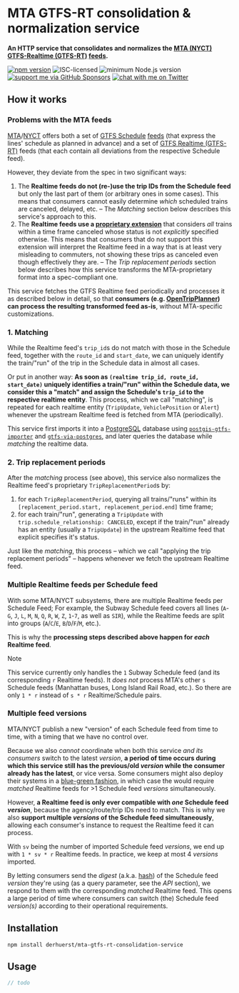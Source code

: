 # MTA GTFS-RT consolidation & normalization service

**An HTTP service that consolidates and normalizes the [MTA (NYCT)](https://en.wikipedia.org/wiki/New_York_City_Transit_Authority) [GTFS-Realtime (GTFS-RT)](https://gtfs.org/realtime/) [feeds](https://api.mta.info/).**

[![npm version](https://img.shields.io/npm/v/mta-gtfs-rt-consolidation-service.svg)](https://www.npmjs.com/package/mta-gtfs-rt-consolidation-service)
![ISC-licensed](https://img.shields.io/github/license/derhuerst/mta-gtfs-rt-consolidation-service.svg)
![minimum Node.js version](https://img.shields.io/node/v/mta-gtfs-rt-consolidation-service.svg)
[![support me via GitHub Sponsors](https://img.shields.io/badge/support%20me-donate-fa7664.svg)](https://github.com/sponsors/derhuerst)
[![chat with me on Twitter](https://img.shields.io/badge/chat%20with%20me-on%20Twitter-1da1f2.svg)](https://twitter.com/derhuerst)


## How it works

### Problems with the MTA feeds

[MTA](https://en.wikipedia.org/wiki/Metropolitan_Transportation_Authority)/[NYCT](https://en.wikipedia.org/wiki/New_York_City_Transit_Authority) offers both a set of [GTFS Schedule](https://gtfs.org/schedule/) [feeds](https://new.mta.info/developers) (that express the lines' schedule as planned in advance) and a set of [GTFS Realtime (GTFS-RT)](https://gtfs.org/realtime) feeds (that each contain all deviations from the respective Schedule feed).

However, they deviate from the spec in two significant ways:
1. The **Realtime feeds do not (re-)use the trip IDs from the Schedule feed** but only the last part of them (or arbitrary ones in some cases). This means that consumers cannot easily determine *which* scheduled trains are canceled, delayed, etc. – The *Matching* section below describes this service's approach to this.
2. The **Realtime feeds use a [proprietary extension](https://web.archive.org/web/20240220224602/https://api.mta.info/GTFS.pdf)** that considers *all* trains within a time frame canceled whose status is not *explicitly* specified otherwise. This means that consumers that do not support this extension will interpret the Realtime feed in a way that is at least very misleading to commuters, not showing these trips as canceled even though effectively they are. – The *Trip replacement periods* section below describes how this service transforms the MTA-proprietary format into a spec-compliant one.

This service fetches the GTFS Realtime feed periodically and processes it as described below in detail, so that **consumers (e.g. [OpenTripPlanner](https://opentripplanner.org)) can process the resulting transformed feed as-is**, without MTA-specific customizations.

### 1. Matching

While the Realtime feed's `trip_id`s do not match with those in the Schedule feed, together with the `route_id` and `start_date`, we can uniquely identify the train/"run" of the trip in the Schedule data in almost all cases.

Or put in another way: **As soon as `(realtime trip_id, route_id, start_date)` uniquely identifies a train/"run" within the Schedule data, we consider this a "match" and assign the Schedule's `trip_id` to the respective realtime entity**. This process, which we call "matching", is repeated for each realtime entity (`TripUpdate`, `VehiclePosition` or `Alert`) whenever the upstream Realtime feed is fetched from MTA (periodically).

This service first imports it into a [PostgreSQL](https://www.postgresql.org) database using [`postgis-gtfs-importer`](https://github.com/mobidata-bw/postgis-gtfs-importer) and [`gtfs-via-postgres`](https://github.com/public-transport/gtfs-via-postgres), and later queries the database while *matching* the realtime data.

### 2. Trip replacement periods

After the *matching* process (see above), this service also normalizes the Realtime feed's proprietary `TripReplacementPeriod`s by:
1. for each `TripReplacementPeriod`, querying all trains/"runs" within its `[replacement_period.start, replacement_period.end]` time frame;
2. for each train/"run", generating a `TripUpdate` with `trip.schedule_relationship: CANCELED`, except if the train/"run" already has an entity (usually a `TripUpdate`) in the upstream Realtime feed that explicit specifies it's status.

Just like the *matching*, this process – which we call "applying the trip replacement periods" – happens whenever we fetch the upstream Realtime feed.

### Multiple Realtime feeds per Schedule feed

With some MTA/NYCT subsystems, there are multiple Realtime feeds per Schedule Feed; For example, the Subway Schedule feed covers all lines (`A`-`G`, `J`, `L`, `M`, `N`, `Q`, `R`, `W`, `Z`, `1`-`7`, as well as `SIR`), while the Realtime feeds are split into groups (`A`/`C`/`E`, `B`/`D`/`F`/`M`, etc.).

This is why the **processing steps described above happen for *each* Realtime feed**.

> [!NOTE]
> This service currently only handles the `1` Subway Schedule feed (and its corresponding `r` Realtime feeds). It *does not* process MTA's other `s` Schedule feeds (Manhattan buses, Long Island Rail Road, etc.). So there are only `1 * r` instead of `s * r` Realtime/Schedule pairs.

### Multiple feed versions

MTA/NYCT publish a new "version" of each Schedule feed from time to time, with a timing that we have no control over.

Because we also *cannot* coordinate when both this service *and its consumers* switch to the latest *version*, **a period of time occurs during which this service still has the previous/old *version* while the consumer already has the latest**, or vice versa. Some consumers might also deploy their systems in a [blue-green fashion](https://en.wikipedia.org/wiki/Blue–green_deployment), in which case the would require *matched* Realtime feeds for >1 Schedule feed *versions* simultaneously.

However, **a Realtime feed is only ever compatible with *one* Schedule feed *version***, because the agency/route/trip IDs need to match. This is why we also **support multiple *versions* of the Schedule feed simultaneously**, allowing each consumer's instance to request the Realtime feed it can process.

With `sv` being the number of imported Schedule feed *versions*, we end up with `1 * sv * r` Realtime feeds. In practice, we keep at most 4 *versions* imported.

By letting consumers send the *digest* (a.k.a. [hash](https://en.wikipedia.org/wiki/Hash_function)) of the Schedule feed *version* they're using (as a query parameter, see the *API* section), we respond to them with the corresponding *matched* Realtime feed. This opens a large period of time where consumers can switch (the) Schedule feed *version(s)* according to their operational requirements.


## Installation

```shell
npm install derhuerst/mta-gtfs-rt-consolidation-service
```


## Usage

```js
// todo
```
